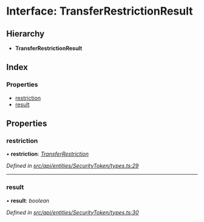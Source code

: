 # Interface: TransferRestrictionResult

## Hierarchy

* **TransferRestrictionResult**

## Index

### Properties

* [restriction](transferrestrictionresult.md#restriction)
* [result](transferrestrictionresult.md#result)

## Properties

###  restriction

• **restriction**: *[TransferRestriction](transferrestriction.md)*

*Defined in [src/api/entities/SecurityToken/types.ts:29](https://github.com/PolymathNetwork/polymesh-sdk/blob/da0f7fd7/src/api/entities/SecurityToken/types.ts#L29)*

___

###  result

• **result**: *boolean*

*Defined in [src/api/entities/SecurityToken/types.ts:30](https://github.com/PolymathNetwork/polymesh-sdk/blob/da0f7fd7/src/api/entities/SecurityToken/types.ts#L30)*
